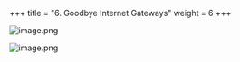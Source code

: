 +++
title = "6. Goodbye Internet Gateways"
weight = 6
+++


![image.png](images/008-viii-clean-it-up/38-image.png)


![image.png](images/008-viii-clean-it-up/38-image.png)


